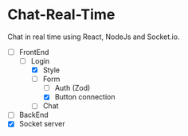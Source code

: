 # Chat-Real-Time

Chat in real time using React, NodeJs and Socket.io.

- [ ] FrontEnd
   - [ ] Login
      - [x] Style
      - [ ] Form
          - [ ] Auth (Zod)
          - [x] Button connection
      - [ ] Chat

- [ ] BackEnd
-   [x] Socket server
